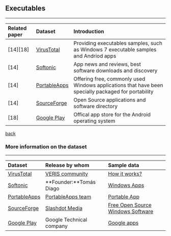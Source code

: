 ## Executables
***

|Related paper         | Dataset          | Introduction|
|:-------------|:------------------|:------|
|[14][18]       |[VirusTotal](https://virustotal.com/)    |Providing executables samples, such as Windows 7 executable samples and Andriod apps|
|[14]        |[Softonic](https://en.softonic.com/)          |App news and reviews, best software downloads and discovery|
|[14]          |[PortableApps](https://portableapps.com/)      |Offering free, commonly used Windows applications that have been specially packaged for portability|
|[14]          |[SourceForge](https://sourceforge.net/)          |Open Source applications and software directory|
|[18]              |[Google Play](https://play.google.com/store)     |Offical app store for the Android operating system|

[back](./)


### More information on the dataset


***


|Dataset         | Release by whom          | Sample data |
|:-------------|:------------------|:------|
|[VirusTotal](https://virustotal.com/)| [VERIS community](http://veriscommunity.net/veris-overview.html) |[How it works?](https://support.virustotal.com/hc/en-us/sections/115000720829-About-us)|
|[Softonic](https://en.softonic.com/)|  **Founder:**Tomás Diago  | [Windows Apps](https://en.softonic.com/windows)|
|[PortableApps](https://portableapps.com/) | [PortableApps team](https://portableapps.com/about/team) | [Portable App](https://portableapps.com/apps)|
|[SourceForge](https://sourceforge.net/) | [Slashdot Media](https://slashdotmedia.com/)|[Free Open Source Windows Software](https://sourceforge.net/directory/os:windows/)|
|[Google Play](https://play.google.com/store) |Google Technical company|[Google apps](https://play.google.com/store/apps)|


